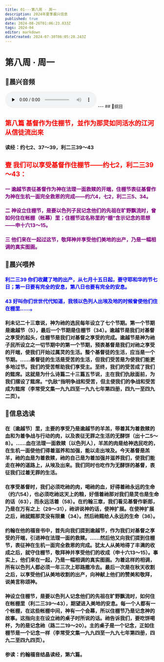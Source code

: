 ```yaml
---
title: 01---第八周 · 周一
description: 2024年夏季晨兴信息
published: true
date: 2024-08-26T01:06:23.033Z
tags: 2024-04
editor: markdown
dateCreated: 2024-07-30T06:05:20.243Z
---
```


# 第八周 · 周一
## 🎵晨兴音频
<audio id="audio" controls="" preload="none">
      <source id="mp3" src="/2024-04/week8/week8day1.mp3">
</audio>
---
## 📖纲目

## <font color=red>第八篇    基督作为住棚节，並作为那灵如同活水的江河从信徒流出來</font>

### 读经：约七2、37～39，利二三39～43

## <font color=red>**壹**    **我们可以享受基督作住棚节——约七2，利二三39～43：**</font>

### <font color=purple>一    逾越节表征基督作为神在法理一面救赎的开端，住棚节表征基督作为神在生机一面完全救恩的完成——约六4，七2，利二三5、34。</font>

### <font color=purple>二    神设立住棚节，是要以色列子民记念他们的先祖在旷野飘流时，曾如何住在帐棚（帐幕）里；住棚节这名称里的“棚”含示记念的思想——申十六13～15。</font>

### <font color=purple>三    他们来在一起过这节，敬拜神并享受他们美地的出产，乃是一幅相调的真实图画。</font>

## 📖晨兴喂养

### <font color=blue> 利二三39    你们收藏了地的出产，从七月十五日起，要守耶和华的节七日；第一日要有完全的安息，第八日也要有完全的安息。</font>

### <font color=blue> 43    好叫你们世世代代知道，我领以色列人出埃及地的时候曾使他们住在棚里……。</font>

### 利未记二十三章说，神为祂的选民每年设立了七个节期。第一个节期是逾越节（5），最后一个节期是住棚节（34）。逾越节是我们对基督之享受的起头，住棚节是我们对基督之享受的完成。逾越节是神为祂子民所设立之一切节期中的第一个节期，预表基督是我们对祂之享受的开端，使我们开始过属灵的生活。整个基督徒的生活，应当是一个节期。……基督徒的生活是受苦的生活，但我们受苦是为使我们能更多地过节。我们的受苦帮助我们享受主。至终，我们的受苦成了我们的筵席。这就是为什么诗篇二十三篇五节说，主在我们仇敌面前，为我们摆设了筵席。“仇敌”指明争战和受苦，但主使我们的争战和受苦成为筵席（李常受文集一九九四至一九九七年第四册，四九一至四九二页）。

## 📖信息选读

### 在〔逾越节〕里，主要的享受乃是逾越节的羊羔，带着其为着救赎的血和为着争战与行动的肉，以及表征无罪之生活的无酵饼（出十二5～8）。……血在法理一面救赎〔以色列人〕，羊羔的肉是给神选民吃的，在生机一面使他们得着滋养和加强，能以走出埃及。今天基督是羔羊，祂的血是为着救赎，祂的自己是为着加强并滋养我们，使我们能走在神的道路上，从埃及出来。我们同时也吃作为无酵饼的基督，表征我们过着无罪的生活。

### 在享受基督时，我们必须吃祂的肉，喝祂的血，好得着祂永远的生命（约六54），也必须吃祂这天上的粮，好借着祂那对我们是灵也是生命的话（63），而永远活着（58）。在约翰三章，我们看见基督作新郎，乃是在万有之上（29～31），祂讲说神的话，使神扩展。在使神扩展之后，祂就赐那灵没有限量（34）。然后祂赐给人永远的生命（36）。

### 约翰在他的福音书中，首先向我们提到逾越节，作为我们对基督之享受的开端，引进神在法理一面的救赎。……然后他又向我们提到住棚节，表征神在生机一面完全救恩的完成。犹太人从美地得了丰满的收成之后，就守住棚节，敬拜神并享受他们的收成（申十六13～15）。事实上，他们来在一起，乃是一幅相调的真实图画。为着这样的相调，所有以色列人都必须一年三次上耶路撒冷去。最后一次是在秋天收割之后，以享受他们从美地收割的出产，向神献上他们的赞美和敬拜，说美言称颂神。

### 神设立住棚节，是要以色列人记念他们的先祖在旷野飘流时，如何住在帐棚里（利二三39～43），期望进入美地的安息。每一个人都有一个帐棚，在这些帐棚中间，神有一个会幕，所以住棚节乃是记念神的故事。这指向主在设立祂的桌子时所说的话。祂告诉我们，要吃饼喝杯，为的是记念祂（路二二19～20）。主的桌子是一个记念，正如住棚节是一个记念一样（李常受文集一九九四至一九九七年第四册，四九二至四九四页）。

### 参读：约翰福音结晶读经，第六篇。
<!-- Google tag (gtag.js) -->
<script async src="https://www.googletagmanager.com/gtag/js?id=G-1P8709Z16T"></script>
<script>
  window.dataLayer = window.dataLayer || [];
  function gtag(){dataLayer.push(arguments);}
  gtag('js', new Date());

  gtag('config', 'G-1P8709Z16T');
</script>